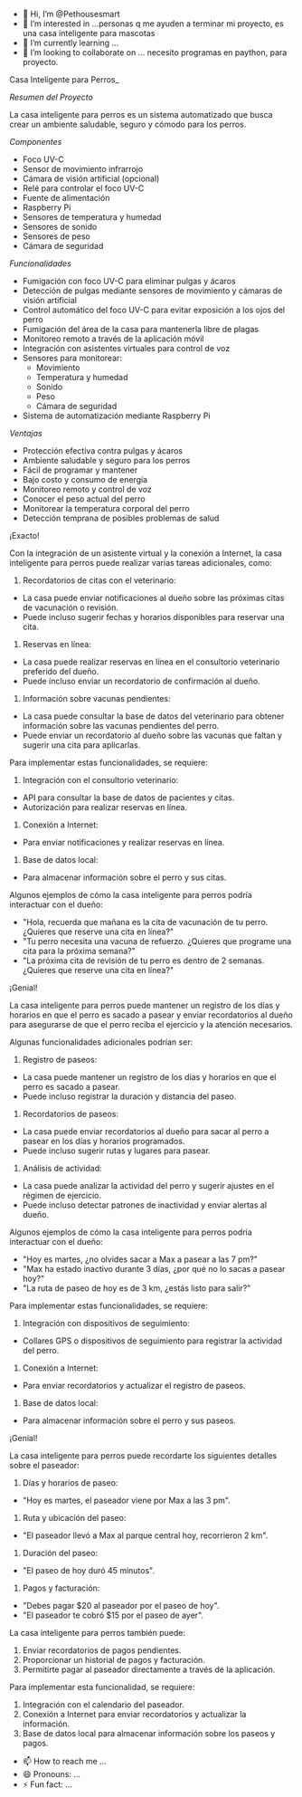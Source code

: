 - 👋 Hi, I’m @Pethousesmart
- 👀 I’m interested in ...personas q me ayuden a terminar mi proyecto, es una casa inteligente para mascotas 
- 🌱 I’m currently learning ...
- 💞️ I’m looking to collaborate on ... necesito programas en paython, para proyecto.

Casa Inteligente para Perros_

_Resumen del Proyecto_

La casa inteligente para perros es un sistema automatizado que busca crear un ambiente saludable, seguro y cómodo para los perros.

_Componentes_

- Foco UV-C
- Sensor de movimiento infrarrojo
- Cámara de visión artificial (opcional)
- Relé para controlar el foco UV-C
- Fuente de alimentación
- Raspberry Pi
- Sensores de temperatura y humedad
- Sensores de sonido
- Sensores de peso
- Cámara de seguridad

_Funcionalidades_

- Fumigación con foco UV-C para eliminar pulgas y ácaros
- Detección de pulgas mediante sensores de movimiento y cámaras de visión artificial
- Control automático del foco UV-C para evitar exposición a los ojos del perro
- Fumigación del área de la casa para mantenerla libre de plagas
- Monitoreo remoto a través de la aplicación móvil
- Integración con asistentes virtuales para control de voz
- Sensores para monitorear:
    - Movimiento
    - Temperatura y humedad
    - Sonido
    - Peso
    - Cámara de seguridad
- Sistema de automatización mediante Raspberry Pi

_Ventajas_

- Protección efectiva contra pulgas y ácaros
- Ambiente saludable y seguro para los perros
- Fácil de programar y mantener
- Bajo costo y consumo de energía
- Monitoreo remoto y control de voz
- Conocer el peso actual del perro
- Monitorear la temperatura corporal del perro
- Detección temprana de posibles problemas de salud

¡Exacto!

Con la integración de un asistente virtual y la conexión a Internet, la casa inteligente para perros puede realizar varias tareas adicionales, como:

1. Recordatorios de citas con el veterinario:
- La casa puede enviar notificaciones al dueño sobre las próximas citas de vacunación o revisión.
- Puede incluso sugerir fechas y horarios disponibles para reservar una cita.
1. Reservas en línea:
- La casa puede realizar reservas en línea en el consultorio veterinario preferido del dueño.
- Puede incluso enviar un recordatorio de confirmación al dueño.
1. Información sobre vacunas pendientes:
- La casa puede consultar la base de datos del veterinario para obtener información sobre las vacunas pendientes del perro.
- Puede enviar un recordatorio al dueño sobre las vacunas que faltan y sugerir una cita para aplicarlas.

Para implementar estas funcionalidades, se requiere:

1. Integración con el consultorio veterinario:
- API para consultar la base de datos de pacientes y citas.
- Autorización para realizar reservas en línea.
1. Conexión a Internet:
- Para enviar notificaciones y realizar reservas en línea.
1. Base de datos local:
- Para almacenar información sobre el perro y sus citas.

Algunos ejemplos de cómo la casa inteligente para perros podría interactuar con el dueño:

- "Hola, recuerda que mañana es la cita de vacunación de tu perro. ¿Quieres que reserve una cita en línea?"
- "Tu perro necesita una vacuna de refuerzo. ¿Quieres que programe una cita para la próxima semana?"
- "La próxima cita de revisión de tu perro es dentro de 2 semanas. ¿Quieres que reserve una cita en línea?"

¡Genial!

La casa inteligente para perros puede mantener un registro de los días y horarios en que el perro es sacado a pasear y enviar recordatorios al dueño para asegurarse de que el perro reciba el ejercicio y la atención necesarios.

Algunas funcionalidades adicionales podrían ser:

1. Registro de paseos:
- La casa puede mantener un registro de los días y horarios en que el perro es sacado a pasear.
- Puede incluso registrar la duración y distancia del paseo.
1. Recordatorios de paseos:
- La casa puede enviar recordatorios al dueño para sacar al perro a pasear en los días y horarios programados.
- Puede incluso sugerir rutas y lugares para pasear.
1. Análisis de actividad:
- La casa puede analizar la actividad del perro y sugerir ajustes en el régimen de ejercicio.
- Puede incluso detectar patrones de inactividad y enviar alertas al dueño.

Algunos ejemplos de cómo la casa inteligente para perros podría interactuar con el dueño:

- "Hoy es martes, ¿no olvides sacar a Max a pasear a las 7 pm?"
- "Max ha estado inactivo durante 3 días, ¿por qué no lo sacas a pasear hoy?"
- "La ruta de paseo de hoy es de 3 km, ¿estás listo para salir?"

Para implementar estas funcionalidades, se requiere:

1. Integración con dispositivos de seguimiento:
- Collares GPS o dispositivos de seguimiento para registrar la actividad del perro.
1. Conexión a Internet:
- Para enviar recordatorios y actualizar el registro de paseos.
1. Base de datos local:
- Para almacenar información sobre el perro y sus paseos.

¡Genial!

La casa inteligente para perros puede recordarte los siguientes detalles sobre el paseador:

1. Días y horarios de paseo:
- "Hoy es martes, el paseador viene por Max a las 3 pm".
1. Ruta y ubicación del paseo:
- "El paseador llevó a Max al parque central hoy, recorrieron 2 km".
1. Duración del paseo:
- "El paseo de hoy duró 45 minutos".
1. Pagos y facturación:
- "Debes pagar $20 al paseador por el paseo de hoy".
- "El paseador te cobró $15 por el paseo de ayer".

La casa inteligente para perros también puede:

1. Enviar recordatorios de pagos pendientes.
2. Proporcionar un historial de pagos y facturación.
3. Permitirte pagar al paseador directamente a través de la aplicación.

Para implementar esta funcionalidad, se requiere:

1. Integración con el calendario del paseador.
2. Conexión a Internet para enviar recordatorios y actualizar la información.
3. Base de datos local para almacenar información sobre los paseos y pagos.

- 📫 How to reach me ...
- 😄 Pronouns: ...
- ⚡ Fun fact: ...

<!---
Pethousesmart/Pethousesmart is a ✨ special ✨ repository because its `README.md` (this file) appears on your GitHub profile.
You can click the Preview link to take a look at your changes.
--->
